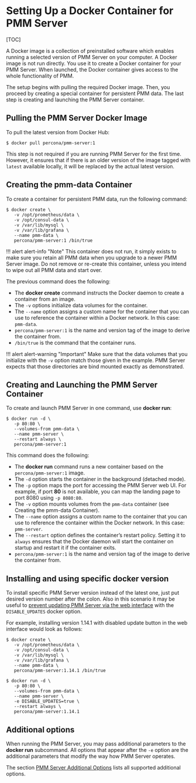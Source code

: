 # Setting Up a Docker Container for PMM Server

[TOC]

A Docker image is a collection of preinstalled software which enables running a selected version of PMM Server on your computer. A Docker image is not run directly. You use it to create a Docker container for your PMM Server. When launched, the Docker container gives access to the whole functionality of PMM.

The setup begins with pulling the required Docker image. Then, you proceed by creating a special container for persistent PMM data. The last step is creating and launching the PMM Server container.

## Pulling the PMM Server Docker Image

To pull the latest version from Docker Hub:

```
$ docker pull percona/pmm-server:1
```

This step is not required if you are running PMM Server for the first time. However, it ensures that if there is an older version of the image tagged with `latest` available locally, it will be replaced by the actual latest version.

## Creating the pmm-data Container

To create a container for persistent PMM data, run the following command:

```
$ docker create \
   -v /opt/prometheus/data \
   -v /opt/consul-data \
   -v /var/lib/mysql \
   -v /var/lib/grafana \
   --name pmm-data \
   percona/pmm-server:1 /bin/true
```

!!! alert alert-info "Note"
    This container does not run, it simply exists to make sure you retain all PMM data when you upgrade to a newer PMM Server image.  Do not remove or re-create this container, unless you intend to wipe out all PMM data and start over.

The previous command does the following:

* The **docker create** command instructs the Docker daemon to create a container from an image.
* The `-v` options initialize data volumes for the container.
* The `--name` option assigns a custom name for the container that you can use to reference the container within a Docker network. In this case: `pmm-data`.
* `percona/pmm-server:1` is the name and version tag of the image to derive the container from.
* `/bin/true` is the command that the container runs.

!!! alert alert-warning "Important"
    Make sure that the data volumes that you initialize with the `-v` option match those given in the example. PMM Server expects that those directories are bind mounted exactly as demonstrated.

## Creating and Launching the PMM Server Container

To create and launch PMM Server in one command, use **docker run**:

```
$ docker run -d \
   -p 80:80 \
   --volumes-from pmm-data \
   --name pmm-server \
   --restart always \
   percona/pmm-server:1
```

This command does the following:

* The **docker run** command runs a new container based on the `percona/pmm-server:1` image.
* The `-d` option starts the container in the background (detached mode).
* The `-p` option maps the port for accessing the PMM Server web UI. For example, if port **80** is not available, you can map the landing page to port 8080 using `-p 8080:80`.
* The `-v` option mounts volumes from the `pmm-data` container (see Creating the pmm-data Container).
* The `--name` option assigns a custom name to the container that you can use to reference the container within the Docker network. In this case: `pmm-server`.
* The `--restart` option defines the container’s restart policy. Setting it to `always` ensures that the Docker daemon will start the container on startup and restart it if the container exits.
* `percona/pmm-server:1` is the name and version tag of the image to derive the container from.

## Installing and using specific docker version

To install specific PMM Server version instead of the latest one, just put desired version number after the colon. Also in this scenario it may be useful to [prevent updating PMM Server via the web interface](../../glossary.option.md) with the `DISABLE_UPDATES` docker option.

For example, installing version 1.14.1 with disabled update button in the web interface would look as follows:

```
$ docker create \
   -v /opt/prometheus/data \
   -v /opt/consul-data \
   -v /var/lib/mysql \
   -v /var/lib/grafana \
   --name pmm-data \
   percona/pmm-server:1.14.1 /bin/true

$ docker run -d \
   -p 80:80 \
   --volumes-from pmm-data \
   --name pmm-server \
   -e DISABLE_UPDATES=true \
   --restart always \
   percona/pmm-server:1.14.1
```

## Additional options

When running the PMM Server, you may pass additional parameters to the **docker run** subcommand. All options that appear after the `-e` option are the additional parameters that modify the way how PMM Server operates.

The section [PMM Server Additional Options](../../glossary.option.md#pmm-glossary-pmm-server-additional-option) lists all supported additional options.
